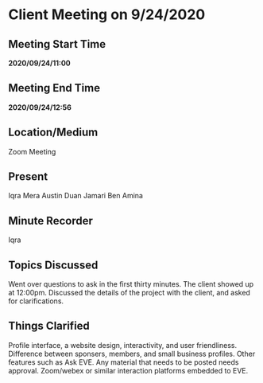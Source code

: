 # Client Meeting on 9/24/2020

## Meeting Start Time

**2020/09/24/11:00**

## Meeting End Time

**2020/09/24/12:56** 

## Location/Medium

Zoom Meeting

## Present

Iqra
Mera
Austin
Duan 
Jamari
Ben
Amina

## Minute Recorder

Iqra

## Topics Discussed

Went over questions to ask in the first thirty minutes. The client showed up at 12:00pm. Discussed the details of the  project with the client, and asked for clarifications.

## Things Clarified
Profile interface, a website design, interactivity, and user friendliness. 
Difference between sponsers, members, and small business profiles. 
Other features such as Ask EVE. 
Any material that needs to be posted needs approval.
Zoom/webex or similar interaction platforms embedded to EVE.


